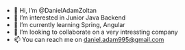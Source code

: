 - 👋 Hi, I’m @DanielAdamZoltan
- 👀 I’m interested in Junior Java Backend
- 🌱 I’m currently learning Spring, Angular
- 💞️ I’m looking to collaborate on a very intressting company
- 📫 You can reach me on daniel.adam995@gmail.com

<!---
DanielAdamZoltan/DanielAdamZoltan is a ✨ special ✨ repository because its `README.md` (this file) appears on your GitHub profile.
You can click the Preview link to take a look at your changes.
--->
